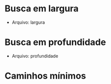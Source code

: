 # Busca em largura
* Arquivo: largura

# Busca em profundidade
* Arquivo: profundidade

# Caminhos mínimos
